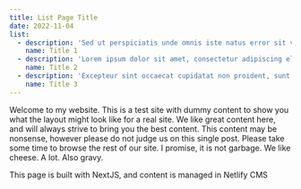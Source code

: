 ```yaml
---
title: List Page Title
date: 2022-11-04
list:
  - description: 'Sed ut perspiciatis unde omnis iste natus error sit voluptatem accusantium doloremque laudantium'
    name: Title 1
  - description: 'Lorem ipsum dolor sit amet, consectetur adipiscing elit, sed do eiusmod tempor incididunt ut labore et dolore magna aliqua.'
    name: Title 2
  - description: 'Excepteur sint occaecat cupidatat non proident, sunt in culpa qui officia deserunt mollit anim id est laborum.'
    name: Title 3
---
```

Welcome to my website. This is a test site with dummy content to show you what the layout might look 
like for a real site. We like great content here, and will always strive to bring you the best content.
This content may be nonsense, however please do not judge us on this single post. Please take some
time to browse the rest of our site. I promise, it is not garbage. We like cheese. A lot. Also gravy.

This page is built with NextJS, and content is managed in Netlify CMS